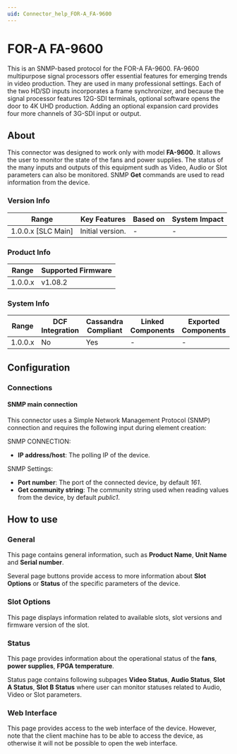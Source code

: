 ```yaml
---
uid: Connector_help_FOR-A_FA-9600
---
```


# FOR-A FA-9600

This is an SNMP-based protocol for the FOR-A FA-9600. FA-9600 multipurpose signal processors offer essential features for emerging trends in video production. They are used in many professional settings. Each of the two HD/SD inputs incorporates a frame synchronizer, and because the signal processor features 12G-SDI terminals, optional software opens the door to 4K UHD production. Adding an optional expansion card provides four more channels of 3G-SDI input or output.

## About

This connector was designed to work only with model **FA-9600**. It allows the user to monitor the state of the fans and power supplies. The status of the many inputs and outputs of this equipment sudh as Video, Audio or Slot parameters can also be monitored. SNMP **Get** commands are used to read information from the device.

### Version Info

| Range              | Key Features     | Based on | System Impact |
|--------------------|------------------|----------|---------------|
| 1.0.0.x [SLC Main] | Initial version. | -        | -             |

### Product Info

| Range   | Supported Firmware |
|---------|--------------------|
| 1.0.0.x | v1.08.2            |

### System Info

| Range     | DCF Integration     | Cassandra Compliant     | Linked Components     | Exported Components     |
|-----------|---------------------|-------------------------|-----------------------|-------------------------|
| 1.0.0.x   | No                  | Yes                     | -                     | -                       |

## Configuration

### Connections

#### SNMP main connection

This connector uses a Simple Network Management Protocol (SNMP) connection and requires the following input during element creation:

SNMP CONNECTION:

- **IP address/host**: The polling IP of the device.

SNMP Settings:

- **Port number**: The port of the connected device, by default *161*.
- **Get community string**: The community string used when reading values from the device, by default *public1*.

## How to use

### General

This page contains general information, such as **Product Name**, **Unit Name** and **Serial number**.

Several page buttons provide access to more information about **Slot Options** or **Status** of the specific parameters of the device.

### Slot Options

This page displays information related to available slots, slot versions and firmware version of the slot.

### Status

This page provides information about the operational status of the **fans**, **power supplies**, **FPGA temperature**.

Status page contains following subpages **Video Status**, **Audio Status**, **Slot A Status**, **Slot B Status** where user can monitor statuses related to Audio, Video or Slot parameters.

### Web Interface

This page provides access to the web interface of the device. However, note that the client machine has to be able to access the device, as otherwise it will not be possible to open the web interface.
